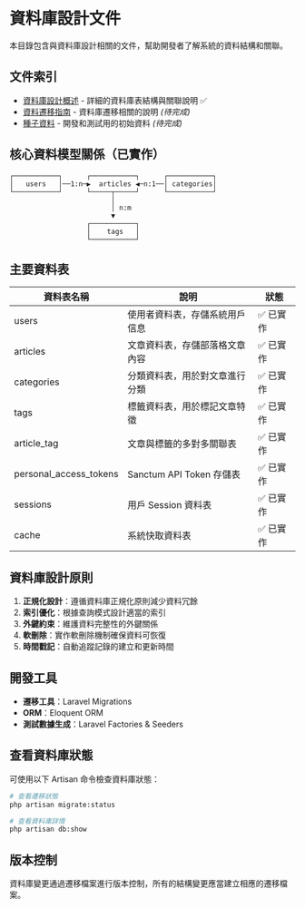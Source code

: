# 資料庫設計文件

本目錄包含與資料庫設計相關的文件，幫助開發者了解系統的資料結構和關聯。

## 文件索引

- [資料庫設計概述](database-schema.md) - 詳細的資料庫表結構與關聯說明 ✅
- [資料遷移指南](migration-guide.md) - 資料庫遷移相關的說明 *(待完成)*
- [種子資料](seed-data.md) - 開發和測試用的初始資料 *(待完成)*

## 核心資料模型關係（已實作）

```
┌───────────┐      ┌───────────┐      ┌───────────┐
│   users   │──1:n─▶  articles ◀─n:1──│ categories│
└───────────┘      └─────┬─────┘      └───────────┘
                         │
                         │ n:m
                         ▼
                   ┌───────────┐
                   │    tags   │
                   └───────────┘
```

## 主要資料表

| 資料表名稱 | 說明 | 狀態 |
|----------|------|------|
| users | 使用者資料表，存儲系統用戶信息 | ✅ 已實作 |
| articles | 文章資料表，存儲部落格文章內容 | ✅ 已實作 |
| categories | 分類資料表，用於對文章進行分類 | ✅ 已實作 |
| tags | 標籤資料表，用於標記文章特徵 | ✅ 已實作 |
| article_tag | 文章與標籤的多對多關聯表 | ✅ 已實作 |
| personal_access_tokens | Sanctum API Token 存儲表 | ✅ 已實作 |
| sessions | 用戶 Session 資料表 | ✅ 已實作 |
| cache | 系統快取資料表 | ✅ 已實作 |

## 資料庫設計原則

1. **正規化設計**：遵循資料庫正規化原則減少資料冗餘
2. **索引優化**：根據查詢模式設計適當的索引
3. **外鍵約束**：維護資料完整性的外鍵關係
4. **軟刪除**：實作軟刪除機制確保資料可恢復
5. **時間戳記**：自動追蹤記錄的建立和更新時間

## 開發工具

- **遷移工具**：Laravel Migrations
- **ORM**：Eloquent ORM
- **測試數據生成**：Laravel Factories & Seeders

## 查看資料庫狀態

可使用以下 Artisan 命令檢查資料庫狀態：

```bash
# 查看遷移狀態
php artisan migrate:status

# 查看資料庫詳情
php artisan db:show
```

## 版本控制

資料庫變更通過遷移檔案進行版本控制，所有的結構變更應當建立相應的遷移檔案。 